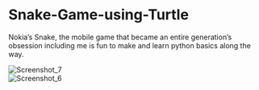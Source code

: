 # Snake-Game-using-Turtle
Nokia’s Snake, the mobile game that became an entire generation’s obsession including me is fun to make and learn python basics along the way.


![Screenshot_7](https://user-images.githubusercontent.com/104861164/210171007-0c1f50be-ad2d-427d-be07-e2e7e0c3d614.png)
<br>
![Screenshot_6](https://user-images.githubusercontent.com/104861164/210171011-6ac21e8e-acff-47af-9c71-695d845d5c9b.png)
